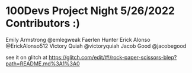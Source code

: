 # 100Devs Project Night 5/26/2022 Contributors :)

Emily Armstrong @emlegweak
Faerlen Hunter
Erick Alonso @ErickAlonso512
Victory Quiah @victoryquiah
Jacob Good @jacobegood

see it on glitch at https://glitch.com/edit/#!/rock-paper-scissors-blep?path=README.md%3A1%3A0 
